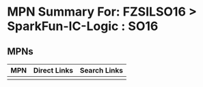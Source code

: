 



# MPN Summary For: FZSILSO16 > SparkFun-IC-Logic : SO16

## MPNs
  

|MPN|Direct Links|Search Links|
| :--- | :--- | :--- |
||||
